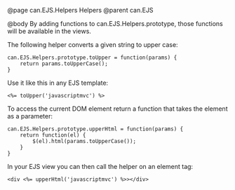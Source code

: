 @page can.EJS.Helpers Helpers
@parent can.EJS

@body
By adding functions to can.EJS.Helpers.prototype, those functions will be available in the views.

The following helper converts a given string to upper case:

    can.EJS.Helpers.prototype.toUpper = function(params) {
        return params.toUpperCase();
    }

Use it like this in any EJS template:

    <%= toUpper('javascriptmvc') %>

To access the current DOM element return a function that takes the element as a parameter:

    can.EJS.Helpers.prototype.upperHtml = function(params) {
        return function(el) {
            $(el).html(params.toUpperCase());
        }
    }

In your EJS view you can then call the helper on an element tag:

    <div <%= upperHtml('javascriptmvc') %>></div>